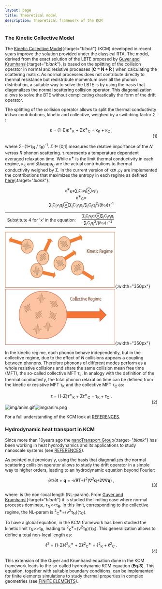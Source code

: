```yaml
---
layout: page
title: Theoretical model 
description: Theoretical framework of the KCM 
---
```


### The Kinetic Collective Model

The [Kinetic Collective Model](http://aip.scitation.org/doi/10.1063/1.4871672){:target="_blank_"} (KCM) developed in recent years improve the solution provided under the classical RTA.
The model, derived from the exact solution of the LBTE proposed by [Guyer and Krumhansl](https://journals.aps.org/pr/abstract/10.1103/PhysRev.148.766){:target="_blank_"},
is based on the splitting of the collision operator in normal and resistive processes (<b>C = N + R </b>) when calculating the scattering matrix.
As normal processes does not contribute directly to thermal resistance but redistribute momentum over all the phonon distribution,
a suitable way to solve the LBTE is by using the basis that diagonalizes the normal scattering collision operator.
This diagonalization allows to solve the BTE without complicating drastically the form of the drift operator.

The splitting of the collision operator allows to split the thermal conductivity in two contributions, kinetic and collective, 
weighed by a switching factor &Sigma; :

<center>&kappa; = (1-&Sigma;)&kappa;<sup>&lowast;</sup><sub>K</sub> + &Sigma;&kappa;<sup>&lowast;</sup><sub>C</sub> = &kappa;<sub>K</sub> + &kappa;<sub>C</sub> ,</center><div align="right">(1)</div> 

where &Sigma;=(1+<math>&langle;</math>&tau;<sub>N</sub><math>&rangle;</math> / <math>&langle;</math>&tau;<sub>R</sub><math>&rangle;</math>)<sup>-1</sup>. &Sigma; &isin; [0,1] measures the relative importance of the <i>N versus R</i> phonon scattering. <math>&langle;</math>&tau;<math>&rangle;</math> represents a temperature dependent averaged relaxation time. While &kappa;<sup>&lowast;</sup> is the limit thermal conductivity in each regime, &kappa;<sub>K</sub> and ;&kappa<sub>C</sub> are the actual contributions to thermal conductivity weighed by &Sigma;. In the current version of `KCM.py` are implemented the contributions that maximizes the entropy in each regime as defined [here](https://doi.org/10.1063%2F1.4871672){:target="_blank_"}:

<center>&kappa;<sup>&lowast;</sup><sub>K</sub>=&sum;<sub>i</sub>C<sub>i</sub>v<sub>i</sub>&otimes;v<sub>i</sub>&tau;<sub>i</sub></center>


<center><div class="eq-c">&kappa;<sup>&lowast;</sup><sub>C</sub>=<div class="fraction"><span class="fup"> &sum;<sub>i</sub>C<sub>i</sub>v<sub>i</sub>q<sub>i</sub>&otimes;&sum;<sub>i</sub>C<sub>i</sub>v<sub>i</sub>q<sub>i</sub></span><span class="bar">/</span><span class="fdn">&sum;<sub>i</sub>C<sub>i</sub>q<sub>i</sub><sup>2</sup>/(&#8463;&omega;)&tau;<sup>-1</sup></span></div></div></center>

<table><tr><td>
<div style="float:left;">Substitute 4 for 'x' in the equation: &nbsp;</div></td>
 <td> <div style="float:left"><div style="border-bottom:1px solid;font-size:small;text-align:center;">&sum;<sub>i</sub>C<sub>i</sub>v<sub>i</sub>q<sub>i</sub>&otimes;&sum;<sub>i</sub>C<sub>i</sub>v<sub>i</sub>q<sub>i</sub></div> <div style="font-size:small;text-align:center;">&sum;<sub>i</sub>C<sub>i</sub>q<sub>i</sub><sup>2</sup>/(&#8463;&omega;)&tau;<sup>-1</sup></div>
  </div></td>
</tr>
</table>


![figkin](img/kinetic_regime.png){:width="350px"} ![figcol](img/collective.png){:width="350px"}

In the kinetic regime, each phonon behave independently, but in the collective regime, due to the effect
of <i>N</i> collisions appears a coupling between phonons. Therefore phonons of different modes perform as a whole
resistive collisions and share the same collision mean free time (MFT), the so-called collective MFT &tau;<sub>c</sub>.
In analogy with the definition of the thermal conductivity, the total phonon relaxation time can be defined from the
kinetic or resistive MFT &tau;<sub>K</sub> and the collective MFT &tau;<sub>C</sub> as:

<center>&tau; = (1-&Sigma;)&tau;<sup>&lowast;</sup><sub>K</sub> + &Sigma;&tau;<sup>&lowast;</sup><sub>C</sub> = &tau;<sub>K</sub> + &tau;<sub>C</sub> .</center> <div align="right">(2)</div>
<img class="ipsImage" src="https://physta.github.io/img/anim.gif" alt="img/anim.gif" width="350px" height="auto"><img class="ipsImage" src="https://physta.github.io/img/anim.png" alt="img/anim.png" width="350px" height="auto">

For a full understanding of the KCM look at [REFERENCES](https://physta.github.io/articles/).

### Hydrodynamic heat transport in KCM 

Since more than 10years ago the [nanoTransport Group](http://grupsderecerca.uab.cat/nanotransport/en){:target="_blank_"} has been working in heat hydrodynamics and
its applications to study nanoscale systems (see [REFERENCES](https://physta.github.io/articles/)).

As pointed out previously, using the basis that diagonalizes the normal scattering collision operator 
allows to study the drift operator in a simple way to higher orders, leading to an hydrodynamic equation beyond Fourier:

<center> &part;&tau;/&part;t + <b>q</b>
 = -&kappa;<b>&nabla;</b>T+&ell;<sup>2</sup>(&nabla;<sup>2</sup><b>q</b>+2&nabla;&nabla;<b>q</b>) ,</center><div align="right">(3)</div>

where <math>&ell;</math> is the non-local length (NL-param). From [Guyer and Krumhansl](https://journals.aps.org/pr/abstract/10.1103/PhysRev.148.766){:target="_blank_"} it is studied
the limiting case where normal proceses dominate,  &tau;<sub>N</sub><<&tau;<sub>R</sub>. In this limit, corresponding
to the collective regime, the NL-param is <math>&ell;<sup>2</sup><sub>C</sub><sup>&lowast;</sup>=&langle;v<sup>2</sup>&tau;<sub>N</sub>&rangle;&langle;&tau;<sub>C</sub>&rangle;</math>.

To have a global equation, in the KCM framework has been studied the kinetic limit &tau;<sub>N</sub>>>&tau;<sub>R</sub>,
leading to <math>&ell;<sup>2</sup><sub>K</sub><sup>&lowast;</sup>=&langle;v<sup>2</sup>&tau;<sub>R</sub>&rangle;&langle;&tau;<sub>R</sub>&rangle;</math>. This generalization allows to define a total non-local length as:

<center>&ell;<sup>2</sup> = (1-&Sigma;)&ell;<sup>2</sup><sub>K</sub><sup>&lowast;</sup> + &Sigma;&ell;<sup>2</sup><sub>C</sub><sup>&lowast;</sup> = &ell;<sup>2</sup><sub>K</sub> + &ell;<sup>2</sup><sub>C</sub> .</center><div align="right">(4)</div>

This extension of the Guyer and Krumhansl equation done in the KCM framework leads to the so-called hydrodynamic KCM equation (<b>Eq.3</b>).
This equation, together with suitable boundary conditions, can be implemented for finite elements simulations to study thermal 
properties in complex geometries (see [FINITE ELEMENTS](https://physta.github.io/finite_elements/)).

